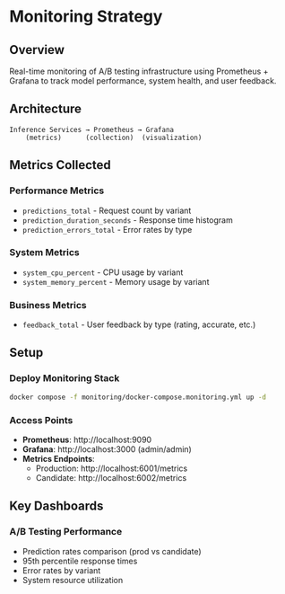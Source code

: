 # Monitoring Strategy

## Overview
Real-time monitoring of A/B testing infrastructure using Prometheus + Grafana to track model performance, system health, and user feedback.

## Architecture
```
Inference Services → Prometheus → Grafana
    (metrics)      (collection)  (visualization)
```

## Metrics Collected

### Performance Metrics
- `predictions_total` - Request count by variant
- `prediction_duration_seconds` - Response time histogram
- `prediction_errors_total` - Error rates by type

### System Metrics  
- `system_cpu_percent` - CPU usage by variant
- `system_memory_percent` - Memory usage by variant

### Business Metrics
- `feedback_total` - User feedback by type (rating, accurate, etc.)

## Setup

### Deploy Monitoring Stack
```bash
docker compose -f monitoring/docker-compose.monitoring.yml up -d
```

### Access Points
- **Prometheus**: http://localhost:9090
- **Grafana**: http://localhost:3000 (admin/admin)
- **Metrics Endpoints**: 
  - Production: http://localhost:6001/metrics
  - Candidate: http://localhost:6002/metrics

## Key Dashboards

### A/B Testing Performance
- Prediction rates comparison (prod vs candidate)
- 95th percentile response times
- Error rates by variant
- System resource utilization